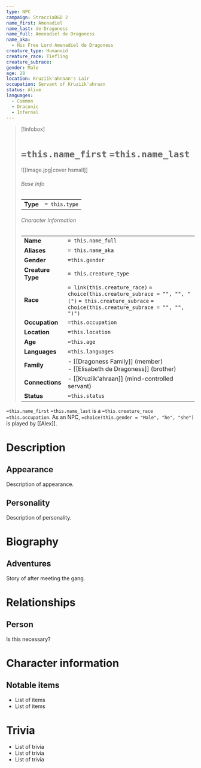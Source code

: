 ```yaml
---
type: NPC
campaign: StracciaD&D 2
name_first: Amenadiel
name_last: de Dragoness
name_full: Amenadiel de Dragoness
name_aka:
  - His Free Lord Amenadiel de Dragoness
creature_type: Humanoid
creature_race: Tiefling
creature_subrace: 
gender: Male
age: 28
location: Kruziik'ahraan's Lair
occupation: Servant of Kruziik'ahraan
status: Alive
languages:
  - Common
  - Draconic
  - Infernal
---
```

> [!infobox]  
> # `=this.name_first` `=this.name_last`
> ![[Image.jpg|cover hsmall]]  
> ###### Base Info
> | | |  
> |---|---|  
> | **Type** | `= this.type` |
> ###### Character Information  
> | | |  
> |---|---|  
> | **Name** | `= this.name_full` |
> | **Aliases** | `= this.name_aka` |
> | **Gender** | `=this.gender` | 
> | **Creature Type** | `= this.creature_type` |
> | **Race** | `= link(this.creature_race)` `= choice(this.creature_subrace = "", "", "(")` `= this.creature_subrace` `= choice(this.creature_subrace = "", "", ")")`|  
> | **Occupation** | `=this.occupation` |  
> | **Location** | `=this.location` |
> | **Age** | `=this.age` |
> | **Languages** | `=this.languages` |  
> | **Family** | - [[Dragoness Family]] (member)<br>- [[Elisabeth de Dragoness]] (brother) |
> | **Connections** | - [[Kruziik'ahraan]] (mind-controlled servant) |
> | **Status** | `=this.status` |

`=this.name_first` `=this.name_last` is a `=this.creature_race` `=this.occupation`. As an NPC, `=choice(this.gender = "Male", "he", "she")` is played by [[Alex]]. 
# Description
## Appearance
Description of appearance.
## Personality
Description of personality.
# Biography
## Adventures
Story of after meeting the gang.
# Relationships
## Person
Is this necessary?
# Character information
## Notable items
- List of items
- List of items
# Trivia
- List of trivia
- List of trivia
- List of trivia